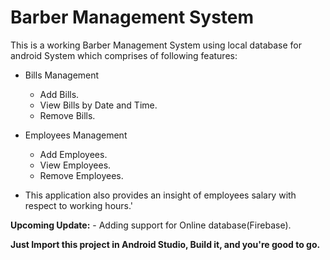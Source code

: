 # Barber Management System

This is a working Barber Management System using local database for android System which comprises of following features:
  
  - Bills Management
    - Add Bills.
    - View Bills by Date and Time.
    - Remove Bills.
  
  - Employees Management
    - Add Employees.
    - View Employees.
    - Remove Employees.
    
  - This application also provides an insight of employees salary with respect to working hours.'
  
  **Upcoming Update:**
    - Adding support for Online database(Firebase).
  
 **Just Import this project in Android Studio, Build it, and you're good to go.**
